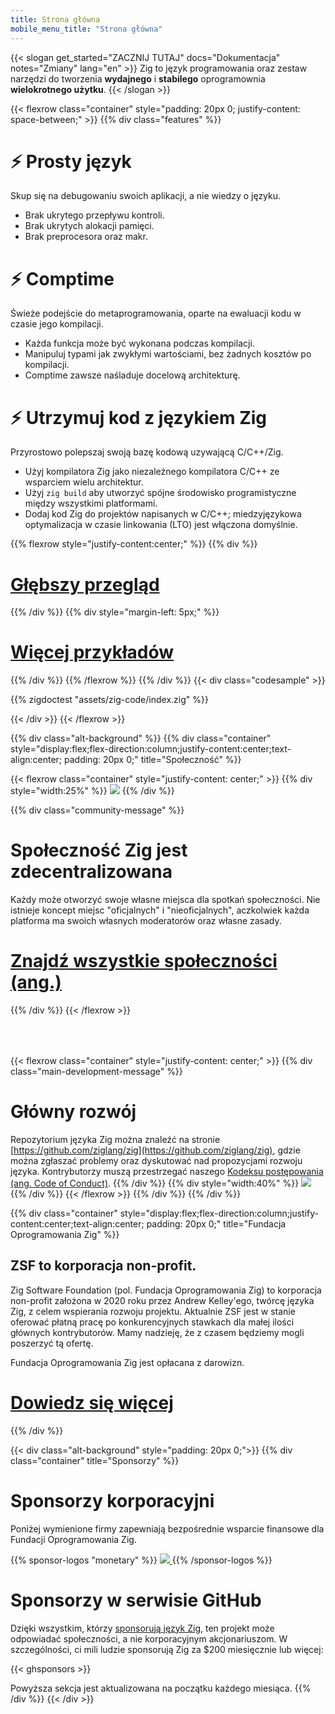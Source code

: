 ```yaml
---
title: Strona główna
mobile_menu_title: "Strona główna"
---
```

{{< slogan get_started="ZACZNIJ TUTAJ" docs="Dokumentacja" notes="Zmiany" lang="en" >}}
Zig to język programowania oraz zestaw narzędzi do tworzenia **wydajnego** i **stabilego** oprogramownia **wielokrotnego użytku**.
{{< /slogan >}}

{{< flexrow class="container" style="padding: 20px 0; justify-content: space-between;" >}}
{{% div class="features" %}}

# ⚡ Prosty język
Skup się na debugowaniu swoich aplikacji, a nie wiedzy o języku.

- Brak ukrytego przepływu kontroli.
- Brak ukrytych alokacji pamięci.
- Brak preprocesora oraz makr.

# ⚡ Comptime
Świeże podejście do metaprogramowania, oparte na ewaluacji kodu w czasie jego kompilacji.

- Każda funkcja może być wykonana podczas kompilacji.
- Manipuluj typami jak zwykłymi wartościami, bez żadnych kosztów po kompilacji.
- Comptime zawsze naśladuje docelową architekturę.

# ⚡ Utrzymuj kod z językiem Zig
Przyrostowo polepszaj swoją bazę kodową uzywającą C/C++/Zig.

- Użyj kompilatora Zig jako niezależnego kompilatora C/C++ ze wsparciem wielu architektur.
- Użyj `zig build` aby utworzyć spójne środowisko programistyczne między wszystkimi platformami.
- Dodaj kod Zig do projektów napisanych w C/C++; miedzyjęzykowa optymalizacja w czasie linkowania (LTO) jest włączona domyślnie.

{{% flexrow style="justify-content:center;" %}}
{{% div %}}
<h1>
    <a href="learn/overview/" class="button" style="display: inline;">Głębszy przegląd</a>
</h1>
{{% /div %}}
{{% div  style="margin-left: 5px;" %}}
<h1>
    <a href="learn/samples/" class="button" style="display: inline;">Więcej przykładów</a>
</h1>
{{% /div %}}
{{% /flexrow %}}
{{% /div %}}
{{< div class="codesample" >}}

{{% zigdoctest "assets/zig-code/index.zig" %}}

{{< /div >}}
{{< /flexrow >}}


{{% div class="alt-background" %}}
{{% div class="container"  style="display:flex;flex-direction:column;justify-content:center;text-align:center; padding: 20px 0;" title="Społeczność" %}}

{{< flexrow class="container" style="justify-content: center;" >}}
{{% div style="width:25%" %}}
<img src="/ziggy.svg" style="max-height: 200px">
{{% /div %}}

{{% div class="community-message" %}}
# Społeczność Zig jest zdecentralizowana
Każdy może otworzyć swoje własne miejsca dla spotkań społeczności.
Nie istnieje koncept miejsc "oficjalnych" i "nieoficjalnych", aczkolwiek każda platforma ma swoich własnych moderatorów oraz własne zasady.

<div style="">
<h1>
	<a href="https://github.com/ziglang/zig/wiki/Community" class="button" style="display: inline;">Znajdź wszystkie społeczności (ang.)</a>
</h1>
</div>
{{% /div %}}
{{< /flexrow >}}
<div style="height: 50px;"></div>

{{< flexrow class="container" style="justify-content: center;" >}}
{{% div class="main-development-message" %}}
# Główny rozwój
Repozytorium języka Zig można znaleźć na stronie [https://github.com/ziglang/zig](https://github.com/ziglang/zig), gdzie można zgłaszać problemy oraz dyskutować nad propozycjami rozwoju języka.
Kontrybutorzy muszą przestrzegać naszego [Kodeksu postępowania (ang. Code of Conduct)](https://github.com/ziglang/zig/blob/master/CODE_OF_CONDUCT.md).
{{% /div %}}
{{% div style="width:40%" %}}
<img src="/zero.svg" style="max-height: 200px">
{{% /div %}}
{{< /flexrow >}}
{{% /div %}}
{{% /div %}}


{{% div class="container" style="display:flex;flex-direction:column;justify-content:center;text-align:center; padding: 20px 0;" title="Fundacja Oprogramowania Zig" %}}
## ZSF to korporacja non-profit.

Zig Software Foundation (pol. Fundacja Oprogramowania Zig) to korporacja non-profit założona w 2020 roku przez Andrew Kelley'ego, twórcę języka Zig, z celem wspierania rozwoju projektu. Aktualnie ZSF jest w stanie oferować płatną pracę po konkurencyjnych stawkach dla małej ilości głównych kontrybutorów. Mamy nadzieję, że z czasem będziemy mogli poszerzyć tą ofertę.

Fundacja Oprogramowania Zig jest opłacana z darowizn.

<h1>
	<a href="zsf/" class="button" style="display:inline;">Dowiedz się więcej</a>
</h1>
{{% /div %}}


{{< div class="alt-background" style="padding: 20px 0;">}}
{{% div class="container" title="Sponsorzy" %}}
# Sponsorzy korporacyjni
Poniżej wymienione firmy zapewniają bezpośrednie wsparcie finansowe dla Fundacji Oprogramowania Zig.

{{% sponsor-logos "monetary" %}}
 <a href="https://pex.com" rel="noopener nofollow" target="_blank"><picture>
   <picture>
     <source srcset="/pex-white.svg" media="(prefers-color-scheme: dark)">
     <img src="/pex-dark.svg">
   </picture>
 </a>
{{% /sponsor-logos %}}

# Sponsorzy w serwisie GitHub
Dzięki wszystkim, którzy [sponsorują język Zig](zsf/), ten projekt może odpowiadać społeczności, a nie korporacyjnym akcjonariuszom. W szczególności, ci mili ludzie sponsorują Zig za $200 miesięcznie lub więcej:

{{< ghsponsors >}}

Powyższa sekcja jest aktualizowana na początku każdego miesiąca.
{{% /div %}}
{{< /div >}}
























